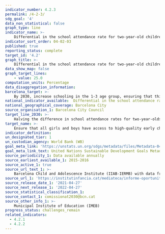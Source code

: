 ```yaml
---
indicator_number: 4.2.3
permalink: /4-2-3/
sdg_goal: '4'
data_non_statistical: false
graph_type: line
indicator_name: >-
    Differential in the school attendance rate for two-year-old children between the districts
indicator_sort_order: 04-02-03
published: true
reporting_status: complete
target_id: '4.2'
graph_title: >-
    Differential in the school attendance rate for two-year-old children between the districts
data_show_map: false
graph_target_lines:
    - value: 25.0
computation_units: Percentage
data_disaggregation_information: 
barcelona_target: >-
    By 2030, increase schooling in the 1-3 age group, ensuring that this increase focuses especially on the children of families with a low socio-economic level
national_indicator_available:  Differential in the school attendance rate for two-year-old children between the districts
national_geographical_coverage: Barcelona City
source_organisation_1: Barcelona City Council
target_line_2030: >-
    Halving the difference in school attendance rates for two-year-olds between the districts with the highest and lowest rates: Less than 25% 
target_name: >-
    Ensure that all girls and boys have access to high-quality early childhood development, care and pre-primary education services, so that they are ready for primary education
indicator_definition:
un_designated_tier: 1
un_custodian_agency: World Bank (WB)
goal_meta_link: 'https://unstats.un.org/sdgs/metadata/files/Metadata-04-02-02.pdf'
goal_meta_link_text: United Nations Sustainable Development Goals Metadata (pdf 894kB)
source_periodicity_1: Data available annually
source_earliest_available_1: 2015-2016
source_active_1: true
source_url_text_1: >-
    Barcelona Child and Adolescence Institute (IIAB-IERMB) with data from the Municipal Institute of Education (IMEB)  
source_url_1: 'https://institutinfancia.cat/mediateca/informe-oportunitats-educatives-de-la-infancia-i-ladolescencia-a-barcelona-2018-2019/'
source_release_date_1: '2021-04-27'
source_next_release_1: '2022-04-27'
source_statistical_classification_1: 
source_contact_1: comissionat2030@bcn.cat
source_other_info_1: >-
    Municipal Institute of Education (IMEB)
progress_status: challenges_remain
related_indicators: 
  - 4.2.1
  - 4.2.2
---
```


